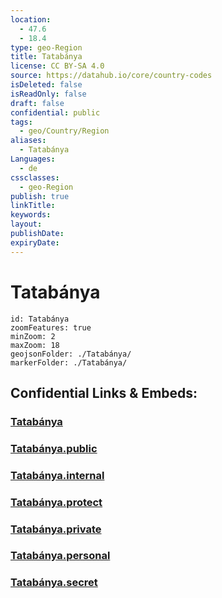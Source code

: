 ```yaml
---
location:
  - 47.6
  - 18.4
type: geo-Region
title: Tatabánya
license: CC BY-SA 4.0
source: https://datahub.io/core/country-codes
isDeleted: false
isReadOnly: false
draft: false
confidential: public
tags:
  - geo/Country/Region
aliases:
  - Tatabánya
Languages:
  - de
cssclasses:
  - geo-Region
publish: true
linkTitle:
keywords:
layout:
publishDate:
expiryDate:
---
```


# Tatabánya

```leaflet
id: Tatabánya
zoomFeatures: true 
minZoom: 2 
maxZoom: 18
geojsonFolder: ./Tatabánya/
markerFolder: ./Tatabánya/
```


## Confidential Links & Embeds: 

### [Tatabánya](/_Standards/Earth/Continent/Europe/Europe~East/Hungary/Counties~Hungary/Komárom-Esztergom/counties~Komárom-Esztergom/Tatabánya.md) 

### [Tatabánya.public](/_public/Earth/Continent/Europe/Europe~East/Hungary/Counties~Hungary/Komárom-Esztergom/counties~Komárom-Esztergom/Tatabánya.public.md) 

### [Tatabánya.internal](/_internal/Earth/Continent/Europe/Europe~East/Hungary/Counties~Hungary/Komárom-Esztergom/counties~Komárom-Esztergom/Tatabánya.internal.md) 

### [Tatabánya.protect](/_protect/Earth/Continent/Europe/Europe~East/Hungary/Counties~Hungary/Komárom-Esztergom/counties~Komárom-Esztergom/Tatabánya.protect.md) 

### [Tatabánya.private](/_private/Earth/Continent/Europe/Europe~East/Hungary/Counties~Hungary/Komárom-Esztergom/counties~Komárom-Esztergom/Tatabánya.private.md) 

### [Tatabánya.personal](/_personal/Earth/Continent/Europe/Europe~East/Hungary/Counties~Hungary/Komárom-Esztergom/counties~Komárom-Esztergom/Tatabánya.personal.md) 

### [Tatabánya.secret](/_secret/Earth/Continent/Europe/Europe~East/Hungary/Counties~Hungary/Komárom-Esztergom/counties~Komárom-Esztergom/Tatabánya.secret.md)

